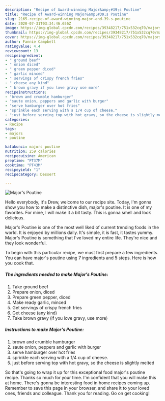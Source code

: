 ```yaml
---
description: "Recipe of Award-winning Major&amp;#39;s Poutine"
title: "Recipe of Award-winning Major&amp;#39;s Poutine"
slug: 2165-recipe-of-award-winning-major-and-39-s-poutine
date: 2020-07-31T03:34:46.656Z
image: https://img-global.cpcdn.com/recipes/39348217/751x532cq70/majors-poutine-recipe-main-photo.jpg
thumbnail: https://img-global.cpcdn.com/recipes/39348217/751x532cq70/majors-poutine-recipe-main-photo.jpg
cover: https://img-global.cpcdn.com/recipes/39348217/751x532cq70/majors-poutine-recipe-main-photo.jpg
author: Fannie Campbell
ratingvalue: 4.4
reviewcount: 13
recipeingredient:
- " ground beef"
- " onion diced"
- " green pepper diced"
- " garlic minced"
- " servings of crispy french fries"
- " cheese any kind"
- " brown gravy if you love gravy use more"
recipeinstructions:
- "brown and crumble hamburger"
- "saute onion, peppers and garlic with burger"
- "serve hamburger over hot fries"
- "sprinkle each serving with a 1/4 cup of cheese."
- "just before serving top with hot gravy, so the cheese is slightly melted"
categories:
- Recipe
tags:
- majors
- poutine

katakunci: majors poutine 
nutrition: 259 calories
recipecuisine: American
preptime: "PT37M"
cooktime: "PT43M"
recipeyield: "1"
recipecategory: Dessert

---
```



![Major&#39;s Poutine](https://img-global.cpcdn.com/recipes/39348217/751x532cq70/majors-poutine-recipe-main-photo.jpg)

Hello everybody, it's Drew, welcome to our recipe site. Today, I'm gonna show you how to make a distinctive dish, major&#39;s poutine. It is one of my favorites. For mine, I will make it a bit tasty. This is gonna smell and look delicious.

Major&#39;s Poutine is one of the most well liked of current trending foods in the world. It is enjoyed by millions daily. It's simple, it is fast, it tastes yummy. Major&#39;s Poutine is something that I've loved my entire life. They're nice and they look wonderful.




To begin with this particular recipe, we must first prepare a few ingredients. You can have major&#39;s poutine using 7 ingredients and 5 steps. Here is how you cook that.

<!--inarticleads1-->

##### The ingredients needed to make Major&#39;s Poutine:

1. Take  ground beef
1. Prepare  onion, diced
1. Prepare  green pepper, diced
1. Make ready  garlic, minced
1. Get  servings of crispy french fries
1. Get  cheese (any kind)
1. Take  brown gravy (if you love gravy, use more)




<!--inarticleads2-->

##### Instructions to make Major&#39;s Poutine:

1. brown and crumble hamburger
1. saute onion, peppers and garlic with burger
1. serve hamburger over hot fries
1. sprinkle each serving with a 1/4 cup of cheese.
1. just before serving top with hot gravy, so the cheese is slightly melted




So that's going to wrap it up for this exceptional food major&#39;s poutine recipe. Thanks so much for your time. I'm confident that you will make this at home. There's gonna be interesting food in home recipes coming up. Remember to save this page in your browser, and share it to your loved ones, friends and colleague. Thank you for reading. Go on get cooking!
